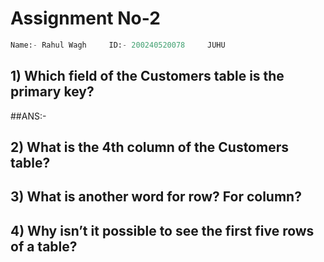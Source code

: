 # Assignment No-2


```python
Name:- Rahul Wagh     ID:- 200240520078     JUHU
```

## 1) Which field of the Customers table is the primary key? 

##ANS:-



## 2) What is the 4th column of the Customers table? 

## 3) What is another word for row?  For column? 

## 4) Why isn’t it possible to see the first five rows of a table? 
